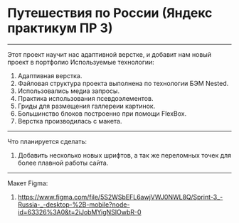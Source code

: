 # Путешествия по России (Яндекс практикум ПР 3)
------
Этот проект научит нас адаптивной верстке, и добавит нам новый проект в портфолио
Используемые технологии:
1. Адаптивная верстка.
2. Файловая структура проекта выполнена по технологии БЭМ Nested.
3. Использовались медиа запросы.
4. Практика использования псевдоэлементов.
5. Гриды для размещения галлереии картинок.
6. Большинство блоков построенно при помощи FlexBox.
7. Верстка производилась с макета.
------
Что планируется сделать:
1. Добавить несколько новых шрифтов, а так же переломных точек для более плавной работы сайта.
------
Макет Figma:
1. https://www.figma.com/file/5S2WSbEFL6awjVWJ0NWL8Q/Sprint-3_-Russia-_-desktop-%2B-mobile?node-id=63326%3A0&t=2iJobMYigNSIOwbR-0
